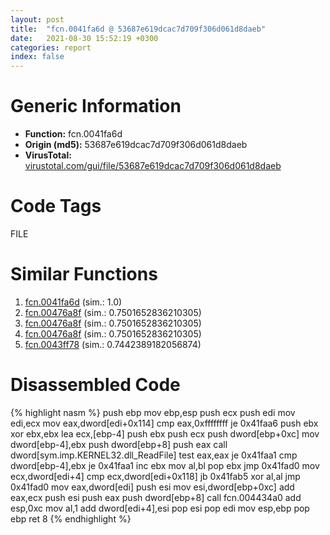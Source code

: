 ```yaml
---
layout: post
title:  "fcn.0041fa6d @ 53687e619dcac7d709f306d061d8daeb"
date:   2021-08-30 15:52:19 +0300
categories: report
index: false
---
```


# Generic Information
- **Function:** fcn.0041fa6d
- **Origin (md5):** 53687e619dcac7d709f306d061d8daeb
- **VirusTotal:** [virustotal.com/gui/file/53687e619dcac7d709f306d061d8daeb][virustotal_ref]

# Code Tags
<span class="tag" id="FILE">FILE</span>


# Similar Functions

1. [fcn.0041fa6d][similar_1_ref] (sim.: 1.0)
2. [fcn.00476a8f][similar_2_ref] (sim.: 0.7501652836210305)
3. [fcn.00476a8f][similar_3_ref] (sim.: 0.7501652836210305)
4. [fcn.00476a8f][similar_4_ref] (sim.: 0.7501652836210305)
5. [fcn.0043ff78][similar_5_ref] (sim.: 0.7442389182056874)


# Disassembled Code

{% highlight nasm %}
push ebp
mov ebp,esp
push ecx
push edi
mov edi,ecx
mov eax,dword[edi+0x114]
cmp eax,0xffffffff
je 0x41faa6
push ebx
xor ebx,ebx
lea ecx,[ebp-4]
push ebx
push ecx
push dword[ebp+0xc]
mov dword[ebp-4],ebx
push dword[ebp+8]
push eax
call dword[sym.imp.KERNEL32.dll_ReadFile]
test eax,eax
je 0x41faa1
cmp dword[ebp-4],ebx
je 0x41faa1
inc ebx
mov al,bl
pop ebx
jmp 0x41fad0
mov ecx,dword[edi+4]
cmp ecx,dword[edi+0x118]
jb 0x41fab5
xor al,al
jmp 0x41fad0
mov eax,dword[edi]
push esi
mov esi,dword[ebp+0xc]
add eax,ecx
push esi
push eax
push dword[ebp+8]
call fcn.004434a0
add esp,0xc
mov al,1
add dword[edi+4],esi
pop esi
pop edi
mov esp,ebp
pop ebp
ret 8
{% endhighlight %}


[similar_1_ref]: /report/fcn.0041fa6d@ba5ec83721de3ca10b3c9583f3b2c6a1
[similar_2_ref]: /report/fcn.00476a8f@fb9b7d22bc1c143ac66b0575cbdd088d
[similar_3_ref]: /report/fcn.00476a8f@152885a790b99953ce23874f0947b7bd
[similar_4_ref]: /report/fcn.00476a8f@912f1d013a0d6151bc7a7cef6da1b2a0
[similar_5_ref]: /report/fcn.0043ff78@b3771987fba16f4fba07d1109ec72c76
[virustotal_ref]: https://www.virustotal.com/gui/file/53687e619dcac7d709f306d061d8daeb